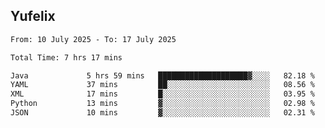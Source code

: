 ## Yufelix

<!--START_SECTION:waka-->

```txt
From: 10 July 2025 - To: 17 July 2025

Total Time: 7 hrs 17 mins

Java             5 hrs 59 mins   ████████████████████▓░░░░   82.18 %
YAML             37 mins         ██░░░░░░░░░░░░░░░░░░░░░░░   08.56 %
XML              17 mins         █░░░░░░░░░░░░░░░░░░░░░░░░   03.95 %
Python           13 mins         ▓░░░░░░░░░░░░░░░░░░░░░░░░   02.98 %
JSON             10 mins         ▓░░░░░░░░░░░░░░░░░░░░░░░░   02.31 %
```

<!--END_SECTION:waka-->

